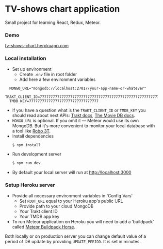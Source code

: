 # TV-shows chart application

Small project for learning React, Redux, Meteor.

### Demo

[tv-shows-chart.herokuapp.com](https://tv-shows-chart.herokuapp.com)

### Local installation

* Set up environment
  * Create `.env` file in root folder
  * Add here a few environment variables
```
  MONGO_URL="mongodb://localhost:27017/your-app-name-or-whatever"
  TRAKT_CLIENT_ID=7777777777777777777777777777777777777777777777777777777777777777
  TMDB_KEY=77777777777777777777777777777777
```
  * If you have a question what is the `TRAKT_CLIENT_ID` or `TMDB_KEY` you should read about next APIs: [Trakt docs](https://trakt.docs.apiary.io/#
  ), [The Movie DB docs](https://developers.themoviedb.org/3/getting-started/introduction).
  * `MONGO_URL` is optional. If you omit it — Meteor would use its own MongoDB. But it's more convenient to monitor your local database with a tool like [Robo 3T](https://robomongo.org/).
* Install dependencies
  ```sh
  $ npm install
  ```
* Run development server
  ```sh
  $ npm run dev
  ```
* By default your local server will run at [http://localhost:3000](http://localhost:3000)

### Setup Heroku server

* Provide all necessary environment variables in 'Config Vars'
  * Set `ROOT_URL` equal to your Heroku app's public URL
  * Provide path to your cloud MongoDB
  * Your Trakt client ID
  * Your TMDB app key
* To run Meteor application on Heroku you will need to add a 'buildpack' called [Meteor Buildpack Horse](https://github.com/AdmitHub/meteor-buildpack-horse).

Both locally or on production server you can change default value of a period of DB update by providing `UPDATE_PERIOD`. It is set in minutes.

